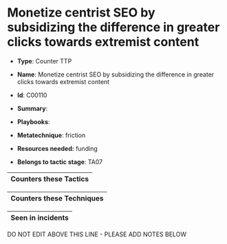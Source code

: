 # Monetize centrist SEO by subsidizing the difference in greater clicks towards extremist content

* **Type**: Counter TTP

* **Name**: Monetize centrist SEO by subsidizing the difference in greater clicks towards extremist content

* **Id**: C00110

* **Summary**: 

* **Playbooks**: 

* **Metatechnique**: friction

* **Resources needed:** funding

* **Belongs to tactic stage**: TA07


| Counters these Tactics |
| ---------------------- |



| Counters these Techniques |
| ------------------------- |



| Seen in incidents |
| ----------------- |


DO NOT EDIT ABOVE THIS LINE - PLEASE ADD NOTES BELOW